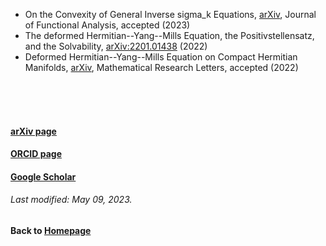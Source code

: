 * On the Convexity of General Inverse sigma_k Equations, [arXiv](https://arxiv.org/abs/2209.11370), Journal of Functional Analysis, accepted (2023)
* The deformed Hermitian--Yang--Mills Equation, the Positivstellensatz, and the Solvability, [arXiv:2201.01438](https://arxiv.org/abs/2201.01438) (2022)
* Deformed Hermitian--Yang--Mills Equation on Compact Hermitian Manifolds, [arXiv](https://arxiv.org/abs/2012.00487), Mathematical Research Letters, accepted (2022)

<br />    
<br />
<br />

#### [arXiv page](https://arxiv.org/a/lin_c_7.html)
#### [ORCID page](https://orcid.org/my-orcid?orcid=0000-0002-5169-5186)
#### [Google Scholar](https://scholar.google.com/citations?user=-V_6_3sAAAAJ&hl=en)
###### Last modified: May 09, 2023.
#### Back to [Homepage](https://chaominl.github.io)
